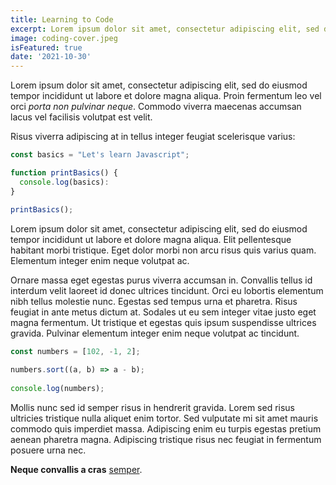 ```yaml
---
title: Learning to Code
excerpt: Lorem ipsum dolor sit amet, consectetur adipiscing elit, sed do eiusmod tempor incididunt ut labore et dolore magna aliqua.
image: coding-cover.jpeg
isFeatured: true
date: '2021-10-30'
---
```


Lorem ipsum dolor sit amet, consectetur adipiscing elit, sed do eiusmod tempor incididunt ut labore et dolore magna aliqua. Proin fermentum leo vel orci *porta non pulvinar neque*. Commodo viverra maecenas accumsan lacus vel facilisis volutpat est velit. 

Risus viverra adipiscing at in tellus integer feugiat scelerisque varius:

```js
const basics = "Let's learn Javascript";

function printBasics() {
  console.log(basics):
}

printBasics();
```
Lorem ipsum dolor sit amet, consectetur adipiscing elit, sed do eiusmod tempor incididunt ut labore et dolore magna aliqua. Elit pellentesque habitant morbi tristique. Eget dolor morbi non arcu risus quis varius quam. Elementum integer enim neque volutpat ac. 

Ornare massa eget egestas purus viverra accumsan in. Convallis tellus id interdum velit laoreet id donec ultrices tincidunt. Orci eu lobortis elementum nibh tellus molestie nunc. Egestas sed tempus urna et pharetra. Risus feugiat in ante metus dictum at. Sodales ut eu sem integer vitae justo eget magna fermentum. Ut tristique et egestas quis ipsum suspendisse ultrices gravida. Pulvinar elementum integer enim neque volutpat ac tincidunt. 

```js 
const numbers = [102, -1, 2];
 
numbers.sort((a, b) => a - b);
 
console.log(numbers);
```

Mollis nunc sed id semper risus in hendrerit gravida. Lorem sed risus ultricies tristique nulla aliquet enim tortor. Sed vulputate mi sit amet mauris commodo quis imperdiet massa. Adipiscing enim eu turpis egestas pretium aenean pharetra magna. Adipiscing tristique risus nec feugiat in fermentum posuere urna nec.

**Neque convallis a cras** [semper](https://www.javascript.com).